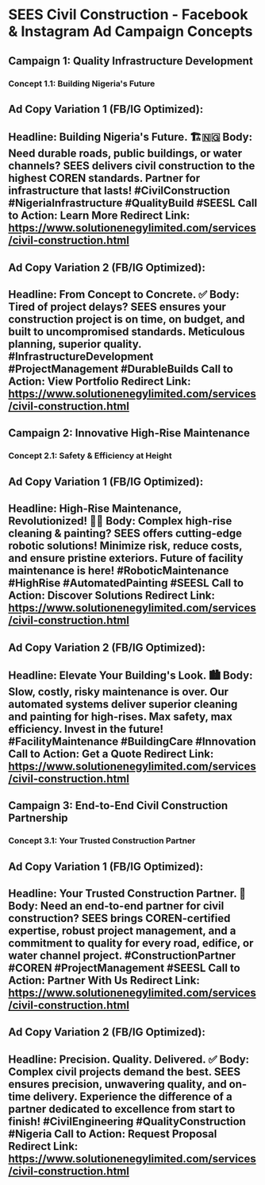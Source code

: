 # SEES Civil Construction - Facebook & Instagram Ad Campaign Concepts

## Campaign 1: Quality Infrastructure Development

### Concept 1.1: Building Nigeria's Future

**Ad Copy Variation 1 (FB/IG Optimized):**
---
**Headline:** Building Nigeria's Future. 🏗️🇳🇬
**Body:** Need durable roads, public buildings, or water channels? SEES delivers civil construction to the highest COREN standards. Partner for infrastructure that lasts! #CivilConstruction #NigeriaInfrastructure #QualityBuild #SEESL
**Call to Action:** Learn More
**Redirect Link:** https://www.solutionenegylimited.com/services/civil-construction.html
---

**Ad Copy Variation 2 (FB/IG Optimized):**
---
**Headline:** From Concept to Concrete. ✅
**Body:** Tired of project delays? SEES ensures your construction project is on time, on budget, and built to uncompromised standards. Meticulous planning, superior quality. #InfrastructureDevelopment #ProjectManagement #DurableBuilds
**Call to Action:** View Portfolio
**Redirect Link:** https://www.solutionenegylimited.com/services/civil-construction.html
---

## Campaign 2: Innovative High-Rise Maintenance

### Concept 2.1: Safety & Efficiency at Height

**Ad Copy Variation 1 (FB/IG Optimized):**
---
**Headline:** High-Rise Maintenance, Revolutionized! 🤖✨
**Body:** Complex high-rise cleaning & painting? SEES offers cutting-edge robotic solutions! Minimize risk, reduce costs, and ensure pristine exteriors. Future of facility maintenance is here! #RoboticMaintenance #HighRise #AutomatedPainting #SEESL
**Call to Action:** Discover Solutions
**Redirect Link:** https://www.solutionenegylimited.com/services/civil-construction.html
---

**Ad Copy Variation 2 (FB/IG Optimized):**
---
**Headline:** Elevate Your Building's Look. 🏙️
**Body:** Slow, costly, risky maintenance is over. Our automated systems deliver superior cleaning and painting for high-rises. Max safety, max efficiency. Invest in the future! #FacilityMaintenance #BuildingCare #Innovation
**Call to Action:** Get a Quote
**Redirect Link:** https://www.solutionenegylimited.com/services/civil-construction.html
---

## Campaign 3: End-to-End Civil Construction Partnership

### Concept 3.1: Your Trusted Construction Partner

**Ad Copy Variation 1 (FB/IG Optimized):**
---
**Headline:** Your Trusted Construction Partner. 🤝
**Body:** Need an end-to-end partner for civil construction? SEES brings COREN-certified expertise, robust project management, and a commitment to quality for every road, edifice, or water channel project. #ConstructionPartner #COREN #ProjectManagement #SEESL
**Call to Action:** Partner With Us
**Redirect Link:** https://www.solutionenegylimited.com/services/civil-construction.html
---

**Ad Copy Variation 2 (FB/IG Optimized):**
---
**Headline:** Precision. Quality. Delivered. ✅
**Body:** Complex civil projects demand the best. SEES ensures precision, unwavering quality, and on-time delivery. Experience the difference of a partner dedicated to excellence from start to finish! #CivilEngineering #QualityConstruction #Nigeria
**Call to Action:** Request Proposal
**Redirect Link:** https://www.solutionenegylimited.com/services/civil-construction.html
---
